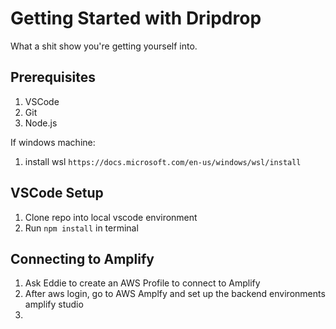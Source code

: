 # Getting Started with Dripdrop
What a shit show you're getting yourself into.

## Prerequisites
1. VSCode
2. Git
3. Node.js

If windows machine:
1. install wsl `https://docs.microsoft.com/en-us/windows/wsl/install`

## VSCode Setup
1. Clone repo into local vscode environment
2. Run `npm install` in terminal

## Connecting to Amplify
1. Ask Eddie to create an AWS Profile to connect to Amplify
2. After aws login, go to AWS Amplfy and set up the backend environments amplify studio
3. 
